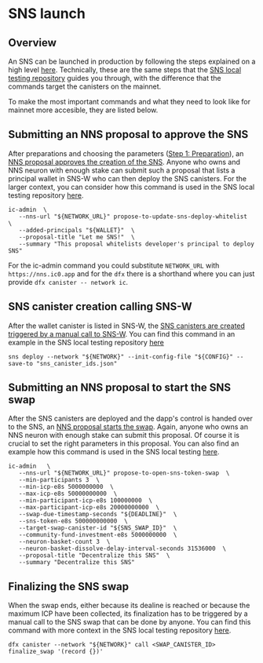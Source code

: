 # SNS launch
## Overview
An SNS can be launched in production by following the steps explained on a 
high level [here](../lifecycle-sns/sns-launch.md).
Technically, these are the same steps that the
[SNS local testing repository](../get-sns/local-testing.md) guides you through,
with the difference that the commands target the canisters on the mainnet.

To make the most important commands and what they need to look like for 
mainnet more accesible, they are listed below.

## Submitting an NNS proposal to approve the SNS
After preparations and choosing the parameters
([Step 1: Preparation](#SNS-launch-step-preparation)), 
an [NNS proposal approves the creation of the SNS](#SNS-launch-step-NNSapproval).
Anyone who owns and NNS neuron with enough stake can submit such a proposal
that lists a principal wallet in SNS-W who can then deploy the SNS canisters.
For the larger context, you can consider how this command is used in the SNS
local testing repository
[here](https://github.com/dfinity/sns-testing/blob/main/deploy_sns.sh#L18-L23).
``` 
ic-admin  \
   --nns-url "${NETWORK_URL}" propose-to-update-sns-deploy-whitelist  \
   --added-principals "${WALLET}"  \
   --proposal-title "Let me SNS!"  \
   --summary "This proposal whitelists developer's principal to deploy SNS"
``` 

For the ic-admin command you could substitute `NETWORK_URL` with `https://nns.ic0.app` and for the `dfx`
there is a shorthand where you can just provide `dfx canister -- network ic`.



## SNS canister creation calling SNS-W
After the wallet canister is listed in SNS-W, 
the [SNS canisters are created triggered by a manual call to SNS-W](/lifecycle-sns/sns-launch.md/#SNS-launch-step-deployment).
You can find this command in an example in the SNS local testing repository [here](https://github.com/dfinity/sns-testing/blob/main/deploy_sns.sh#L33)
```
sns deploy --network "${NETWORK}" --init-config-file "${CONFIG}" --save-to "sns_canister_ids.json" 
```

## Submitting an NNS proposal to start the SNS swap
After the SNS canisters are deployed and the dapp's control is handed over to
the SNS, an [NNS proposal starts the swap](/lifecycle-sns/sns-launch.md/#SNS-launch-step-startSwap). 
Again, anyone who owns an NNS neuron with enough stake can submit this proposal.
Of course it is crucial to set the right parameters in this proposal.
You can also find an example how this command is used in the SNS local testing
[here](https://github.com/dfinity/sns-testing/blob/main/open_sns_sale.sh#L11-L26).
```
ic-admin   \
   --nns-url "${NETWORK_URL}" propose-to-open-sns-token-swap  \
   --min-participants 3  \
   --min-icp-e8s 5000000000  \
   --max-icp-e8s 50000000000  \
   --min-participant-icp-e8s 100000000  \
   --max-participant-icp-e8s 20000000000  \
   --swap-due-timestamp-seconds "${DEADLINE}"  \
   --sns-token-e8s 500000000000  \
   --target-swap-canister-id "${SNS_SWAP_ID}"  \
   --community-fund-investment-e8s 5000000000  \
   --neuron-basket-count 3  \
   --neuron-basket-dissolve-delay-interval-seconds 31536000  \
   --proposal-title "Decentralize this SNS"  \
   --summary "Decentralize this SNS"
```


## Finalizing the SNS swap
When the swap ends, either because its dealine is reached or because the maximum
ICP have been collected, its finalization has to be triggered by a manual call
to the SNS swap that can be done by anyone.
You can find this command with more context in the SNS local testing repository
[here](https://github.com/dfinity/sns-testing/blob/main/finalize_sns_sale.sh#L8).

```
dfx canister --network "${NETWORK}" call <SWAP_CANISTER_ID> finalize_swap '(record {})'
```
